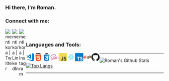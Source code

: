 ### Hi there, I'm Roman.

### Connect with me:

[<img align="left" alt="mentikora | Twitter" width="22px" src="https://cdn.jsdelivr.net/npm/simple-icons@v3/icons/twitter.svg" />][twitter]
[<img align="left" alt="mentikora | LinkedIn" width="22px" src="https://cdn.jsdelivr.net/npm/simple-icons@v3/icons/linkedin.svg" />][linkedin]
[<img align="left" alt="mentikora | Instagram" width="22px" src="https://cdn.jsdelivr.net/npm/simple-icons@v3/icons/instagram.svg" />][instagram]

<br/>

### Languages and Tools:

<img align="left" alt="Visual Studio Code" width="26px" src="https://raw.githubusercontent.com/github/explore/80688e429a7d4ef2fca1e82350fe8e3517d3494d/topics/visual-studio-code/visual-studio-code.png" />
<img align="left" alt="HTML5" width="26px" src="https://raw.githubusercontent.com/github/explore/80688e429a7d4ef2fca1e82350fe8e3517d3494d/topics/html/html.png" />
<img align="left" alt="CSS3" width="26px" src="https://raw.githubusercontent.com/github/explore/80688e429a7d4ef2fca1e82350fe8e3517d3494d/topics/css/css.png" />
<img align="left" alt="Sass" width="26px" src="https://raw.githubusercontent.com/github/explore/80688e429a7d4ef2fca1e82350fe8e3517d3494d/topics/sass/sass.png" />
<img align="left" alt="JavaScript" width="26px" src="https://raw.githubusercontent.com/github/explore/80688e429a7d4ef2fca1e82350fe8e3517d3494d/topics/javascript/javascript.png" />
<img align="left" alt="React" width="26px" src="https://raw.githubusercontent.com/github/explore/80688e429a7d4ef2fca1e82350fe8e3517d3494d/topics/react/react.png" />
<img align="left" alt="TypeScript" width="26px" src="https://raw.githubusercontent.com/github/explore/80688e429a7d4ef2fca1e82350fe8e3517d3494d/topics/typescript/typescript.png" />
<img align="left" alt="Git" width="26px" src="https://raw.githubusercontent.com/github/explore/80688e429a7d4ef2fca1e82350fe8e3517d3494d/topics/git/git.png" />
<img align="left" alt="GitHub" width="26px" src="https://raw.githubusercontent.com/github/explore/78df643247d429f6cc873026c0622819ad797942/topics/github/github.png" />

---

<img align="left" alt="Roman's Github Stats" src="https://github-readme-stats.codestackr.vercel.app/api?username=mentikora&show_icons=true&hide_border=true&&count_private=true&theme=radical" />

[![Top Langs](https://github-readme-stats.vercel.app/api/top-langs/?username=mentikora&count_private=true&layout=compact)](https://github.com/anuraghazra/github-readme-stats)

---

[twitter]: https://twitter.com/Mentikora
[linkedin]: https://www.linkedin.com/in/roman-horobets-b9290366/
[instagram]: https://www.instagram.com/mentikora/
